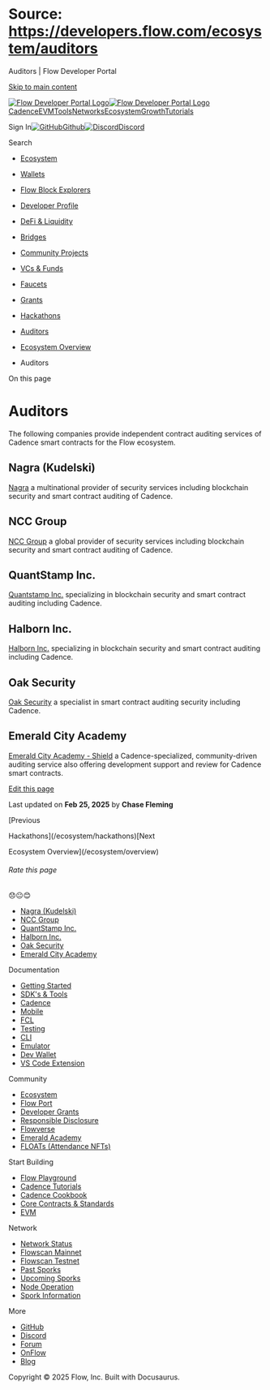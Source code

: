 # Source: https://developers.flow.com/ecosystem/auditors

Auditors | Flow Developer Portal



[Skip to main content](#__docusaurus_skipToContent_fallback)

[![Flow Developer Portal Logo](/img/flow-docs-logo-dark.png)![Flow Developer Portal Logo](/img/flow-docs-logo-light.png)](/)[Cadence](/build/flow)[EVM](/evm/about)[Tools](/tools/flow-cli)[Networks](/networks/flow-networks)[Ecosystem](/ecosystem)[Growth](/growth)[Tutorials](/tutorials)

Sign In[![GitHub]()Github](https://github.com/onflow)[![Discord]()Discord](https://discord.gg/flow)

Search

* [Ecosystem](/ecosystem)
* [Wallets](/ecosystem/wallets)
* [Flow Block Explorers](/ecosystem/block-explorers)
* [Developer Profile](/ecosystem/developer-profile)
* [DeFi & Liquidity](/ecosystem/defi-liquidity)
* [Bridges](/ecosystem/bridges)
* [Community Projects](/ecosystem/projects)
* [VCs & Funds](/ecosystem/vcs-and-funds)
* [Faucets](/ecosystem/faucets)
* [Grants](/ecosystem/grants)
* [Hackathons](/ecosystem/hackathons)
* [Auditors](/ecosystem/auditors)
* [Ecosystem Overview](/ecosystem/overview)

* Auditors

On this page

# Auditors

The following companies provide independent contract auditing services of Cadence smart contracts for the Flow ecosystem.

## Nagra (Kudelski)[​](#nagra-kudelski "Direct link to Nagra (Kudelski)")

[Nagra](https://www.nagra.com/) a multinational provider of security services including blockchain security and smart contract auditing of Cadence.

## NCC Group[​](#ncc-group "Direct link to NCC Group")

[NCC Group](https://www.nccgroup.com/us/) a global provider of security services including blockchain security and smart contract auditing of Cadence.

## QuantStamp Inc.[​](#quantstamp-inc "Direct link to QuantStamp Inc.")

[Quantstamp Inc.](https://quantstamp.com/) specializing in blockchain security and smart contract auditing including Cadence.

## Halborn Inc.[​](#halborn-inc "Direct link to Halborn Inc.")

[Halborn Inc.](https://www.halborn.com/) specializing in blockchain security and smart contract auditing including Cadence.

## Oak Security[​](#oak-security "Direct link to Oak Security")

[Oak Security](https://www.oaksecurity.io/) a specialist in smart contract auditing security including Cadence.

## Emerald City Academy[​](#emerald-city-academy "Direct link to Emerald City Academy")

[Emerald City Academy - Shield](https://docs.ecdao.org/auditing/shield) a Cadence-specialized, community-driven auditing service also offering development support and review for Cadence smart contracts.

[Edit this page](https://github.com/onflow/docs/tree/main/docs/ecosystem/auditors.md)

Last updated on **Feb 25, 2025** by **Chase Fleming**

[Previous

Hackathons](/ecosystem/hackathons)[Next

Ecosystem Overview](/ecosystem/overview)

###### Rate this page

😞😐😊

* [Nagra (Kudelski)](#nagra-kudelski)
* [NCC Group](#ncc-group)
* [QuantStamp Inc.](#quantstamp-inc)
* [Halborn Inc.](#halborn-inc)
* [Oak Security](#oak-security)
* [Emerald City Academy](#emerald-city-academy)

Documentation

* [Getting Started](/build/getting-started/contract-interaction)
* [SDK's & Tools](/tools)
* [Cadence](https://cadence-lang.org/docs/)
* [Mobile](/build/guides/mobile/overview)
* [FCL](/tools/clients/fcl-js)
* [Testing](/build/smart-contracts/testing)
* [CLI](/tools/flow-cli)
* [Emulator](/tools/emulator)
* [Dev Wallet](https://github.com/onflow/fcl-dev-wallet)
* [VS Code Extension](/tools/vscode-extension)

Community

* [Ecosystem](/ecosystem)
* [Flow Port](https://port.onflow.org/)
* [Developer Grants](https://github.com/onflow/developer-grants)
* [Responsible Disclosure](https://flow.com/flow-responsible-disclosure)
* [Flowverse](https://www.flowverse.co/)
* [Emerald Academy](https://academy.ecdao.org/)
* [FLOATs (Attendance NFTs)](https://floats.city/)

Start Building

* [Flow Playground](https://play.flow.com/)
* [Cadence Tutorials](https://cadence-lang.org/docs/tutorial/first-steps)
* [Cadence Cookbook](https://open-cadence.onflow.org)
* [Core Contracts & Standards](/build/core-contracts)
* [EVM](/evm/about)

Network

* [Network Status](https://status.onflow.org/)
* [Flowscan Mainnet](https://flowdscan.io/)
* [Flowscan Testnet](https://testnet.flowscan.io/)
* [Past Sporks](/networks/node-ops/node-operation/past-sporks)
* [Upcoming Sporks](/networks/node-ops/node-operation/upcoming-sporks)
* [Node Operation](/networks/node-ops)
* [Spork Information](/networks/node-ops/node-operation/spork)

More

* [GitHub](https://github.com/onflow)
* [Discord](https://discord.gg/flow)
* [Forum](https://forum.onflow.org/)
* [OnFlow](https://onflow.org/)
* [Blog](https://flow.com/blog)

Copyright © 2025 Flow, Inc. Built with Docusaurus.